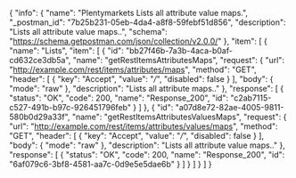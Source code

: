 {
  "info": {
    "name": "Plentymarkets Lists all attribute value maps.",
    "_postman_id": "7b25b231-05eb-4da4-a8f8-59febf51d856",
    "description": "Lists all attribute value maps..",
    "schema": "https://schema.getpostman.com/json/collection/v2.0.0/"
  },
  "item": [
    {
      "name": "Lists",
      "item": [
        {
          "id": "bb27f46b-7a3b-4aca-b0af-cd632ce3db5a",
          "name": "getRestItemsAttributesMaps",
          "request": {
            "url": "http://example.com/rest/items/attributes/maps",
            "method": "GET",
            "header": [
              {
                "key": "Accept",
                "value": "*/*",
                "disabled": false
              }
            ],
            "body": {
              "mode": "raw"
            },
            "description": "Lists all attribute maps.."
          },
          "response": [
            {
              "status": "OK",
              "code": 200,
              "name": "Response_200",
              "id": "c2ab7115-c527-491b-b97c-926451796feb"
            }
          ]
        },
        {
          "id": "a07d8e72-82ae-4005-9811-580b0d29a33f",
          "name": "getRestItemsAttributesValuesMaps",
          "request": {
            "url": "http://example.com/rest/items/attributes/values/maps",
            "method": "GET",
            "header": [
              {
                "key": "Accept",
                "value": "*/*",
                "disabled": false
              }
            ],
            "body": {
              "mode": "raw"
            },
            "description": "Lists all attribute value maps.."
          },
          "response": [
            {
              "status": "OK",
              "code": 200,
              "name": "Response_200",
              "id": "6af079c6-3bf8-4581-aa7c-0d9e5e5dae6b"
            }
          ]
        }
      ]
    }
  ]
}
